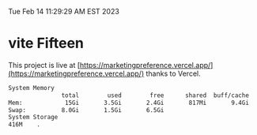 Tue Feb 14 11:29:29 AM EST 2023

# vite Fifteen


This project is live at [https://marketingpreference.vercel.app/](https://marketingpreference.vercel.app/) thanks to Vercel.

```bash
System Memory
               total        used        free      shared  buff/cache   available
Mem:            15Gi       3.5Gi       2.4Gi       817Mi       9.4Gi        10Gi
Swap:          8.0Gi       1.5Gi       6.5Gi
System Storage
416M	.
